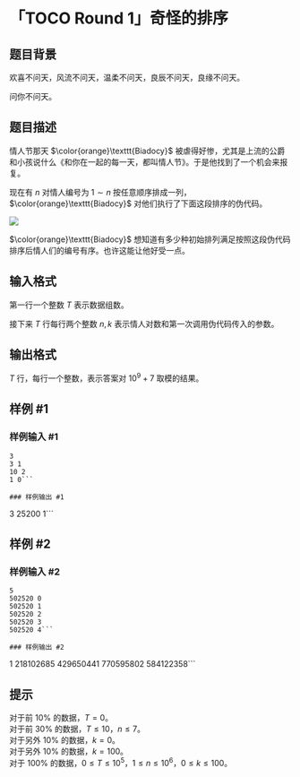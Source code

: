 # 「TOCO Round 1」奇怪的排序

## 题目背景

欢喜不问天，风流不问天，温柔不问天，良辰不问天，良缘不问天。

问你不问天。

## 题目描述

情人节那天 $\color{orange}\texttt{Biadocy}$ 被虐得好惨，尤其是上流的公爵和小孩说什么《和你在一起的每一天，都叫情人节》。于是他找到了一个机会来报复。

现在有 $n$ 对情人编号为 $1\sim n$ 按任意顺序排成一列，$\color{orange}\texttt{Biadocy}$ 对他们执行了下面这段排序的伪代码。

![](https://cdn.luogu.com.cn/upload/image_hosting/yny3xh8d.png)

$\color{orange}\texttt{Biadocy}$ 想知道有多少种初始排列满足按照这段伪代码排序后情人们的编号有序。也许这能让他好受一点。

## 输入格式

第一行一个整数 $T$ 表示数据组数。

接下来 $T$ 行每行两个整数 $n,k$ 表示情人对数和第一次调用伪代码传入的参数。

## 输出格式

$T$ 行，每行一个整数，表示答案对 $10^9+7$ 取模的结果。

## 样例 #1

### 样例输入 #1
```
3
3 1
10 2
1 0```

### 样例输出 #1

```
3
25200
1```

## 样例 #2

### 样例输入 #2
```
5
502520 0
502520 1
502520 2
502520 3
502520 4```

### 样例输出 #2

```
1
218102685
429650441
770595802
584122358```

## 提示

对于前 $10\%$ 的数据，$T=0$。  
对于前 $30\%$ 的数据，$T\leq 10$，$n\leq 7$。  
对于另外 $10\%$ 的数据，$k=0$。  
对于另外 $10\%$ 的数据，$k=100$。  
对于 $100\%$ 的数据，$0\leq T\leq 10^5$，$1\leq n\leq 10^6$，$0\leq k\leq 100$。
